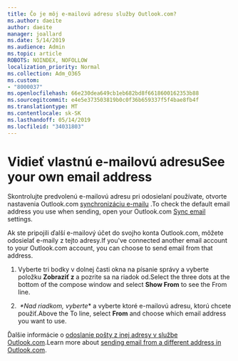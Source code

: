 ```yaml
---
title: Čo je môj e-mailovú adresu služby Outlook.com?
ms.author: daeite
author: daeite
manager: joallard
ms.date: 5/14/2019
ms.audience: Admin
ms.topic: article
ROBOTS: NOINDEX, NOFOLLOW
localization_priority: Normal
ms.collection: Adm_O365
ms.custom:
- "8000037"
ms.openlocfilehash: 66e230dea649cb1eb682bd8f6618600162353b88
ms.sourcegitcommit: e4e5e373503819b0c0f36b659337f5f4bae8fb4f
ms.translationtype: MT
ms.contentlocale: sk-SK
ms.lasthandoff: 05/14/2019
ms.locfileid: "34031803"
---
```

# <a name="see-your-own-email-address"></a><span data-ttu-id="098df-102">Vidieť vlastnú e-mailovú adresu</span><span class="sxs-lookup"><span data-stu-id="098df-102">See your own email address</span></span>

<span data-ttu-id="098df-103">Skontrolujte predvolenú e-mailovú adresu pri odosielaní používate, otvorte nastavenia Outlook.com [synchronizáciu e-mailu](https://outlook.live.com/mail/options/mail/accounts) .</span><span class="sxs-lookup"><span data-stu-id="098df-103">To check the default email address you use when sending, open your Outlook.com [Sync email](https://outlook.live.com/mail/options/mail/accounts) settings.</span></span>

<span data-ttu-id="098df-104">Ak ste pripojili ďalší e-mailový účet do svojho konta Outlook.com, môžete odosielať e-maily z tejto adresy.</span><span class="sxs-lookup"><span data-stu-id="098df-104">If you've connected another email account to your Outlook.com account, you can choose to send email from that address.</span></span>

1. <span data-ttu-id="098df-105">Vyberte tri bodky v dolnej časti okna na písanie správy a vyberte položku **Zobraziť z** a pozrite sa na riadok od.</span><span class="sxs-lookup"><span data-stu-id="098df-105">Select the three dots at the bottom of the compose window and select **Show From** to see the From line.</span></span>

2. <span data-ttu-id="098df-106"> *\*Nad riadkom, vyberte** a vyberte ktoré e-mailovú adresu, ktorú chcete použiť.</span><span class="sxs-lookup"><span data-stu-id="098df-106">Above the To line, select **From** and choose which email address you want to use.</span></span>

<span data-ttu-id="098df-107">Ďalšie informácie o [odoslanie pošty z inej adresy v službe Outlook.com](https://support.office.com/article/ccba89cb-141c-4a36-8c56-6d16a8556d2e).</span><span class="sxs-lookup"><span data-stu-id="098df-107">Learn more about [sending email from a different address in Outlook.com](https://support.office.com/article/ccba89cb-141c-4a36-8c56-6d16a8556d2e).</span></span>